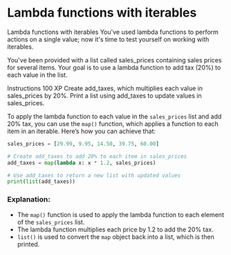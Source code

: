 # Lambda functions with iterables

Lambda functions with iterables
You've used lambda functions to perform actions on a single value; now it's time to test yourself on working with iterables.

You've been provided with a list called sales_prices containing sales prices for several items. Your goal is to use a lambda function to add tax (20%) to each value in the list.

Instructions
100 XP
Create add_taxes, which multiplies each value in sales_prices by 20%.
Print a list using add_taxes to update values in sales_prices.

To apply the lambda function to each value in the `sales_prices` list and add 20% tax, you can use the `map()` function, which applies a function to each item in an iterable. Here’s how you can achieve that:

```python
sales_prices = [29.99, 9.95, 14.50, 39.75, 60.00]

# Create add_taxes to add 20% to each item in sales_prices
add_taxes = map(lambda x: x * 1.2, sales_prices)

# Use add_taxes to return a new list with updated values
print(list(add_taxes))
```

### Explanation:
- The `map()` function is used to apply the lambda function to each element of the `sales_prices` list.
- The lambda function multiplies each price by 1.2 to add the 20% tax.
- `list()` is used to convert the `map` object back into a list, which is then printed.